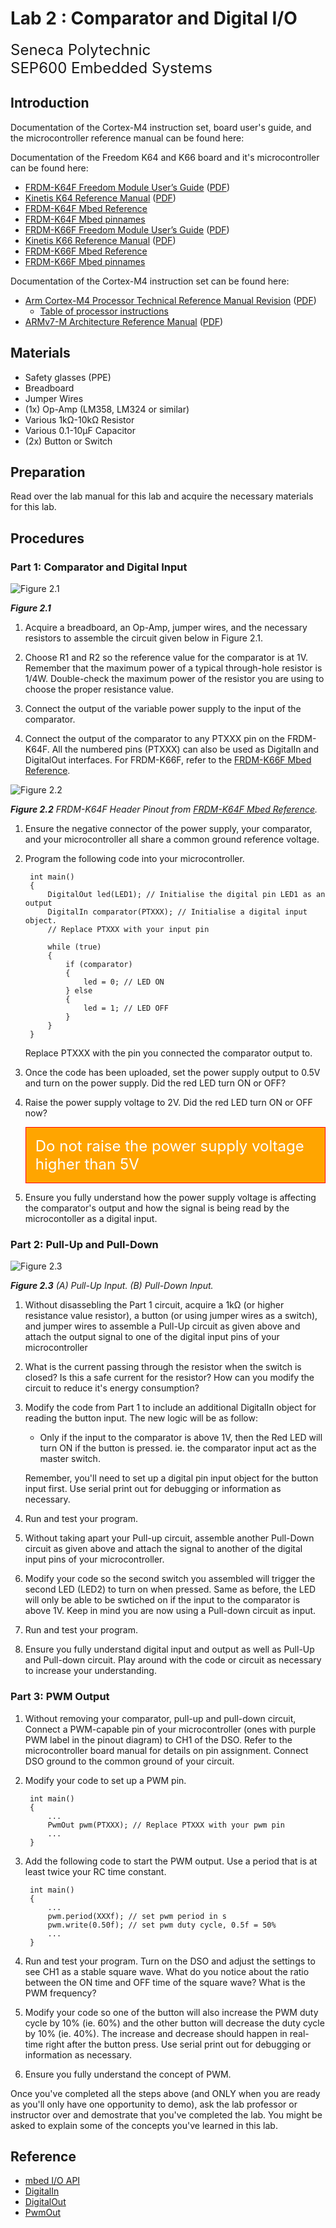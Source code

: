 # Lab 2 : Comparator and Digital I/O

<font size="5">
Seneca Polytechnic</br>
SEP600 Embedded Systems
</font>

## Introduction

Documentation of the Cortex-M4 instruction set, board user's guide, and the microcontroller reference manual can be found here:

Documentation of the Freedom K64 and K66 board and it's microcontroller can be found here:

- [FRDM-K64F Freedom Module User’s Guide](https://www.nxp.com/webapp/Download?colCode=FRDMK64FUG) ([PDF](FRDMK64FUG.pdf))
- [Kinetis K64 Reference Manual](https://www.nxp.com/webapp/Download?colCode=K64P144M120SF5RM) ([PDF](K64P144M120SF5RM.pdf))
- [FRDM-K64F Mbed Reference](https://os.mbed.com/platforms/FRDM-K64F/)
- [FRDM-K64F Mbed pinnames](https://os.mbed.com/teams/Freescale/wiki/frdm-k64f-pinnames)
- [FRDM-K66F Freedom Module User’s Guide](https://www.nxp.com/webapp/Download?colCode=FRDMK66FUG) ([PDF](FRDMK66FUG.pdf))
- [Kinetis K66 Reference Manual](https://www.nxp.com/webapp/Download?colCode=K66P144M180SF5RMV2) ([PDF](K66P144M180SF5RMV2.pdf))
- [FRDM-K66F Mbed Reference](https://os.mbed.com/platforms/FRDM-K66F/)
- [FRDM-K66F Mbed pinnames](https://os.mbed.com/teams/NXP/wiki/FRDM-K66F-Pinnames)

Documentation of the Cortex-M4 instruction set can be found here:

- [Arm Cortex-M4 Processor Technical Reference Manual Revision](https://developer.arm.com/documentation/100166/0001) ([PDF](Cortex-M4-Proc-Tech-Ref-Manual.pdf))
    - [Table of processor instructions](https://developer.arm.com/documentation/100166/0001/Programmers-Model/Instruction-set-summary/Table-of-processor-instructions)
- [ARMv7-M Architecture Reference Manual](https://developer.arm.com/documentation/ddi0403/latest/) ([PDF](DDI0403E_e_armv7m_arm.pdf))

## Materials
- Safety glasses (PPE)
- Breadboard
- Jumper Wires
- (1x) Op-Amp (LM358, LM324 or similar)
- Various 1kΩ-10kΩ Resistor
- Various 0.1-10µF Capacitor
- (2x) Button or Switch

## Preparation

Read over the lab manual for this lab and acquire the necessary materials for this lab.

## Procedures

### Part 1: Comparator and Digital Input

![Figure 2.1](lab2-part-1.png)

***Figure 2.1***

1. Acquire a breadboard, an Op-Amp, jumper wires, and the necessary resistors to assemble the circuit given below in Figure 2.1.

1. Choose R1 and R2 so the reference value for the comparator is at 1V. Remember that the maximum power of a typical through-hole resistor is 1/4W. Double-check the maximum power of the resistor you are using to choose the proper resistance value. 

1. Connect the output of the variable power supply to the input of the comparator.

1. Connect the output of the comparator to any PTXXX pin on the FRDM-K64F. All the numbered pins (PTXXX) can also be used as DigitalIn and DigitalOut interfaces. For FRDM-K66F, refer to the [FRDM-K66F Mbed Reference](https://os.mbed.com/platforms/FRDM-K66F/).

![Figure 2.2](lab2-frdm_k64f_reve4_header_pinout.jpg)

***Figure 2.2** FRDM-K64F Header Pinout from [FRDM-K64F Mbed Reference](https://os.mbed.com/platforms/FRDM-K64F/).*

1. Ensure the negative connector of the power supply, your comparator, and your microcontroller all share a common ground reference voltage.

1. Program the following code into your microcontroller.

        int main()
        {
            DigitalOut led(LED1); // Initialise the digital pin LED1 as an output
            DigitalIn comparator(PTXXX); // Initialise a digital input object.
            // Replace PTXXX with your input pin
            
            while (true)
            {
                if (comparator)
                {
                    led = 0; // LED ON
                } else
                {
                    led = 1; // LED OFF
                }
            }
        }

    Replace PTXXX with the pin you connected the comparator output to.

1. Once the code has been uploaded, set the power supply output to 0.5V and turn on the power supply. Did the red LED turn ON or OFF?

1. Raise the power supply voltage to 2V. Did the red LED turn ON or OFF now?
    <div style="padding: 15px; border: 1px solid red; background-color: orange; color: white;"><font size="5">Do not raise the power supply voltage higher than 5V</font></div>

1. Ensure you fully understand how the power supply voltage is affecting the comparator's output and how the signal is being read by the microcontoller as a digital input.

### Part 2: Pull-Up and Pull-Down

![Figure 2.3](lab2-pull-up-down.png)

***Figure 2.3** (A) Pull-Up Input. (B) Pull-Down Input.*

1. Without disassebling the Part 1 circuit, acquire a 1kΩ (or higher resistance value resistor), a button (or using jumper wires as a switch), and jumper wires to assemble a Pull-Up circuit as given above and attach the output signal to one of the digital input pins of your microcontroller

1. What is the current passing through the resistor when the switch is closed? Is this a safe current for the resistor? How can you modify the circuit to reduce it's energy consumption?

1. Modify the code from Part 1 to include an additional DigitalIn object for reading the button input. The new logic will be as follow:

    - Only if the input to the comparator is above 1V, then the Red LED will turn ON if the button is pressed. ie. the comparator input act as the master switch.
    
    Remember, you'll need to set up a digital pin input object for the button input first. Use serial print out for debugging or information as necessary.

1. Run and test your program.

1. Without taking apart your Pull-up circuit, assemble another Pull-Down circuit as given above and attach the signal to another of the digital input pins of your microcontroller.

1. Modify your code so the second switch you assembled will trigger the second LED (LED2) to turn on when pressed. Same as before, the LED will only be able to be swtiched on if the input to the comparator is above 1V. Keep in mind you are now using a Pull-down circuit as input.

1. Run and test your program.

1. Ensure you fully understand digital input and output as well as Pull-Up and Pull-down circuit. Play around with the code or circuit as necessary to increase your understanding.

### Part 3: PWM Output

1. Without removing your comparator, pull-up and pull-down circuit, Connect a PWM-capable pin of your microcontroller (ones with purple PWM label in the pinout diagram) to CH1 of the DSO. Refer to the microcontroller board manual for details on pin assignment. Connect DSO ground to the common ground of your circuit.

1. Modify your code to set up a PWM pin.

        int main()
        {
            ...
            PwmOut pwm(PTXXX); // Replace PTXXX with your pwm pin
            ...
        }

1. Add the following code to start the PWM output. Use a period that is at least twice your RC time constant.

        int main()
        {
            ...
            pwm.period(XXXf); // set pwm period in s
            pwm.write(0.50f); // set pwm duty cycle, 0.5f = 50%
            ...
        }

1. Run and test your program. Turn on the DSO and adjust the settings to see CH1 as a stable square wave. What do you notice about the ratio between the ON time and OFF time of the square wave? What is the PWM frequency?

1. Modify your code so one of the button will also increase the PWM duty cycle by 10% (ie. 60%) and the other button will decrease the duty cycle by 10% (ie. 40%). The increase and decrease should happen in real-time right after the button press. Use serial print out for debugging or information as necessary.

1. Ensure you fully understand the concept of PWM.

Once you've completed all the steps above (and ONLY when you are ready as you'll only have one opportunity to demo), ask the lab professor or instructor over and demostrate that you've completed the lab. You might be asked to explain some of the concepts you've learned in this lab.

## Reference

- [mbed I/O API](https://os.mbed.com/docs/mbed-os/v6.16/apis/i-o-apis.html)
- [DigitalIn](https://os.mbed.com/handbook/DigitalIn)
- [DigitalOut](https://os.mbed.com/handbook/DigitalOut)
- [PwmOut](https://os.mbed.com/docs/mbed-os/v6.16/apis/pwmout.html)